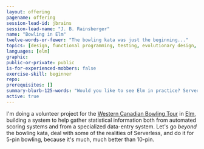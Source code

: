 ```yaml
---
layout: offering
pagename: offering
session-lead-id: jbrains
session-lead-name: "J. B. Rainsberger"
name: "Bowling in Elm"
twelve-words-or-fewer: "The bowling kata was just the beginning..."
topics: [design, functional programming, testing, evolutionary design, refactoring]
languages: [elm]
graphic:
public-or-private: public
is-for-experienced-mobbers: false
exercise-skill: beginner
repo: 
prerequisites: []
summary-blurb-125-words: "Would you like to see Elm in practice? Serverless? With parsing? This is for you!"
active: true
---
```

I'm doing a volunteer project for the [Western Canadian Bowling Tour](https://wcbtour.ca) in [Elm](https://elm-lang.org), building a system to help gather statistical information both from automated scoring systems and from a specialized data-entry system. Let's go _beyond_ the bowling kata, deal with some of the realities of Serverless, and do it for 5-pin bowling, because it's much, much better than 10-pin.

